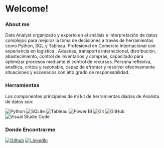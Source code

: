 <h1>Welcome!</h1>


<h3><b>About me</b></h3>

<p>Data Analyst organizado y experto en el análisis e interpretación de datos complejos para mejorar la toma de decisiones a través de herramientas como Python, SQL y Tableau.
Profesional en Comercio Internacional con experiencia en logística , Aduanas, transporte internacional, distribución, abastecimiento, control de inventarios y compras, capacitado para optimizar procesos mediante el control de recursos. Persona reflexiva, analítica, crítica y razonable, capaz de afrontar y resolver efectivamente situaciones y escenarios con alto grado de responsabilidad.


</p>

<h3><b>Herramientas</b></h3>

Los componentes principales de mi kit de herramientas diarias de Analista de datos son:

<!--
Icons from https://simpleicons.org/
-->
  

<p>
<img alt="Python" src="https://img.shields.io/badge/-Python-3776AB?style=flat-square&logo=python&logoColor=white" />
<img alt="SQLite" src="https://img.shields.io/badge/-SQL-003B57?style=flat-square&logo=sqlite&logoColor=white" />
<img alt="Tableau" src="https://img.shields.io/badge/-Tableau-E97627?style=flat-square&logo=Tableau&logoColor=white" />  
<img alt="Power BI" src="https://img.shields.io/badge/-Power BI-F2C811?style=flat-square&logo=Power BI&logoColor=white" />  
<img alt="Git" src="https://img.shields.io/badge/-Git-F05032?style=flat-square&logo=git&logoColor=white" />
<img alt="GitHub" src="https://img.shields.io/badge/-GitHub-181717?style=flat-square&logo=gitHub&logoColor=white" />

<img alt="Visual Studio Code" src="https://img.shields.io/badge/-Visual Studio Code-007ACC?style=flat-square&logo=Visual Studio Code&logoColor=white" />

</p>


<h3><b>Donde Encontrarme </b></h3>
<p>
<a href="https://github.com/jhonsamuel10" target="_blank"><img alt="Github" src="https://img.shields.io/badge/GitHub-%2312100E.svg?&style=flat-square&logo=Github&logoColor=white" /></a> 
<a href="https://www.linkedin.com/in/fcomoglio" target="_blank"><img alt="LinkedIn" src="https://img.shields.io/badge/linkedin-%230077B5.svg?&style=flat-square&logo=linkedin&logoColor=white" />
</a>
</p>



